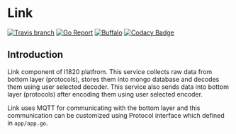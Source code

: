 # Link
[![Travis branch](https://img.shields.io/travis/com/I1820/pm/master.svg?style=flat-square)](https://travis-ci.com/I1820/pm)
[![Go Report](https://goreportcard.com/badge/github.com/I1820/link?style=flat-square)](https://goreportcard.com/report/github.com/I1820/link)
[![Buffalo](https://img.shields.io/badge/powered%20by-buffalo-blue.svg?style=flat-square)](http://gobuffalo.io)
[![Codacy Badge](https://img.shields.io/codacy/grade/1bdf3a4f0b294e9e92f15211ba894ef4.svg?style=flat-square)](https://www.codacy.com/project/i1820/link/dashboard)

## Introduction

Link component of I1820 platfrom. This service collects
raw data from bottom layer (protocols), stores them into mongo database
and decodes them using user selected decoder.
This service also sends data into bottom layer (protocols) after
encoding them using user selected encoder.

Link uses MQTT for communicating with the bottom layer and this communication can be customized
using Protocol interface which defined in `app/app.go`.

